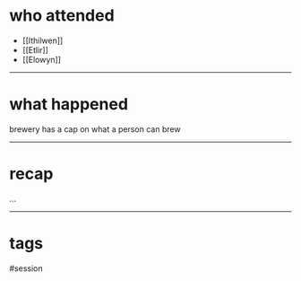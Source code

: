 # who attended

- [[Ithilwen]]
- [[Etlir]]
- [[Elowyn]]

---
# what happened

brewery has a cap on what a person can brew



---
# recap

...

---
# tags

#session